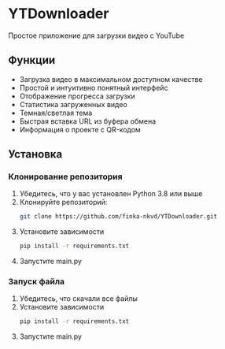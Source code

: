 # YTDownloader

Простое приложение для загрузки видео с YouTube

## Функции

- Загрузка видео в максимальном доступном качестве
- Простой и интуитивно понятный интерфейс
- Отображение прогресса загрузки
- Статистика загруженных видео
- Темная/светлая тема
- Быстрая вставка URL из буфера обмена
- Информация о проекте с QR-кодом

## Установка

### Клонирование репозитория
1. Убедитесь, что у вас установлен Python 3.8 или выше
2. Клонируйте репозиторий:
   ```bash
   git clone https://github.com/finka-nkvd/YTDownloader.git
3. Установите зависимости
   ```bash
   pip install -r requirements.txt
4. Запустите main.py

### Запуск файла
1. Убедитесь, что скачали все файлы
2. Установите зависимости
   ```bash
   pip install -r requirements.txt
3. Запустите main.py
